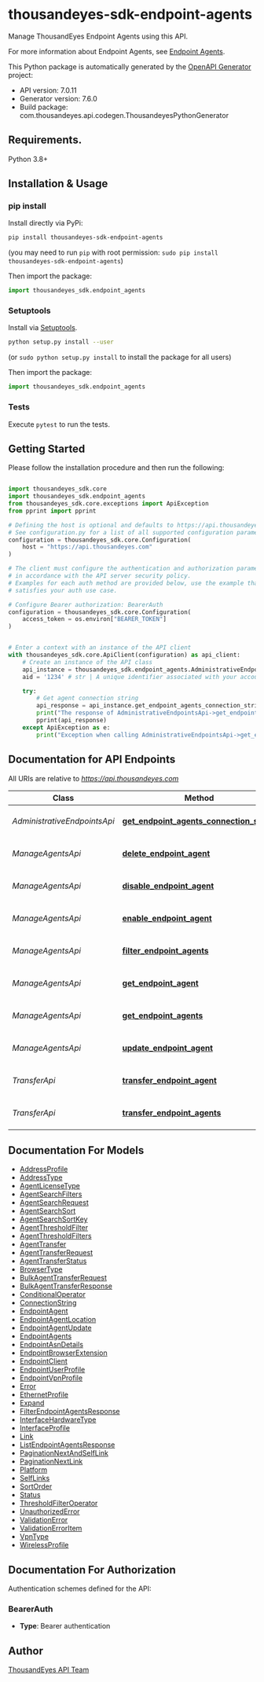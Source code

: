 # thousandeyes-sdk-endpoint-agents
Manage ThousandEyes Endpoint Agents using this API. 

For more information about Endpoint Agents, see [Endpoint Agents](https://docs.thousandeyes.com/product-documentation/global-vantage-points/endpoint-agents).

This Python package is automatically generated by the [OpenAPI Generator](https://openapi-generator.tech) project:

- API version: 7.0.11
- Generator version: 7.6.0
- Build package: com.thousandeyes.api.codegen.ThousandeyesPythonGenerator

## Requirements.

Python 3.8+

## Installation & Usage
### pip install

Install directly via PyPi:

```sh
pip install thousandeyes-sdk-endpoint-agents
```
(you may need to run `pip` with root permission: `sudo pip install thousandeyes-sdk-endpoint-agents`)

Then import the package:
```python
import thousandeyes_sdk.endpoint_agents
```

### Setuptools

Install via [Setuptools](http://pypi.python.org/pypi/setuptools).

```sh
python setup.py install --user
```
(or `sudo python setup.py install` to install the package for all users)

Then import the package:
```python
import thousandeyes_sdk.endpoint_agents
```

### Tests

Execute `pytest` to run the tests.

## Getting Started

Please follow the installation procedure and then run the following:

```python

import thousandeyes_sdk.core
import thousandeyes_sdk.endpoint_agents
from thousandeyes_sdk.core.exceptions import ApiException
from pprint import pprint

# Defining the host is optional and defaults to https://api.thousandeyes.com
# See configuration.py for a list of all supported configuration parameters.
configuration = thousandeyes_sdk.core.Configuration(
    host = "https://api.thousandeyes.com"
)

# The client must configure the authentication and authorization parameters
# in accordance with the API server security policy.
# Examples for each auth method are provided below, use the example that
# satisfies your auth use case.

# Configure Bearer authorization: BearerAuth
configuration = thousandeyes_sdk.core.Configuration(
    access_token = os.environ["BEARER_TOKEN"]
)


# Enter a context with an instance of the API client
with thousandeyes_sdk.core.ApiClient(configuration) as api_client:
    # Create an instance of the API class
    api_instance = thousandeyes_sdk.endpoint_agents.AdministrativeEndpointsApi(api_client)
    aid = '1234' # str | A unique identifier associated with your account group. You can retrieve your `AccountGroupId` from the `/account-groups` endpoint. Note that you must be assigned to the target account group. Specifying this parameter without being assigned to the target account group will result in an error response. (optional)

    try:
        # Get agent connection string
        api_response = api_instance.get_endpoint_agents_connection_string(aid=aid)
        print("The response of AdministrativeEndpointsApi->get_endpoint_agents_connection_string:\n")
        pprint(api_response)
    except ApiException as e:
        print("Exception when calling AdministrativeEndpointsApi->get_endpoint_agents_connection_string: %s\n" % e)

```

## Documentation for API Endpoints

All URIs are relative to *https://api.thousandeyes.com*

Class | Method | HTTP request | Description
------------ | ------------- | ------------- | -------------
*AdministrativeEndpointsApi* | [**get_endpoint_agents_connection_string**](https://github.com/thousandeyes/thousandeyes-sdk-python//tree/main/thousandeyes-sdk-endpoint-agents/docs/AdministrativeEndpointsApi.md#get_endpoint_agents_connection_string) | **GET** /v7/endpoint/agents/connection-string | Get agent connection string
*ManageAgentsApi* | [**delete_endpoint_agent**](https://github.com/thousandeyes/thousandeyes-sdk-python//tree/main/thousandeyes-sdk-endpoint-agents/docs/ManageAgentsApi.md#delete_endpoint_agent) | **DELETE** /v7/endpoint/agents/{agentId} | Delete endpoint agent
*ManageAgentsApi* | [**disable_endpoint_agent**](https://github.com/thousandeyes/thousandeyes-sdk-python//tree/main/thousandeyes-sdk-endpoint-agents/docs/ManageAgentsApi.md#disable_endpoint_agent) | **POST** /v7/endpoint/agents/{agentId}/disable | Disable endpoint agent
*ManageAgentsApi* | [**enable_endpoint_agent**](https://github.com/thousandeyes/thousandeyes-sdk-python//tree/main/thousandeyes-sdk-endpoint-agents/docs/ManageAgentsApi.md#enable_endpoint_agent) | **POST** /v7/endpoint/agents/{agentId}/enable | Enable endpoint agent
*ManageAgentsApi* | [**filter_endpoint_agents**](https://github.com/thousandeyes/thousandeyes-sdk-python//tree/main/thousandeyes-sdk-endpoint-agents/docs/ManageAgentsApi.md#filter_endpoint_agents) | **POST** /v7/endpoint/agents/filter | Filter endpoint agents
*ManageAgentsApi* | [**get_endpoint_agent**](https://github.com/thousandeyes/thousandeyes-sdk-python//tree/main/thousandeyes-sdk-endpoint-agents/docs/ManageAgentsApi.md#get_endpoint_agent) | **GET** /v7/endpoint/agents/{agentId} | Retrieve endpoint agent
*ManageAgentsApi* | [**get_endpoint_agents**](https://github.com/thousandeyes/thousandeyes-sdk-python//tree/main/thousandeyes-sdk-endpoint-agents/docs/ManageAgentsApi.md#get_endpoint_agents) | **GET** /v7/endpoint/agents | List endpoint agents
*ManageAgentsApi* | [**update_endpoint_agent**](https://github.com/thousandeyes/thousandeyes-sdk-python//tree/main/thousandeyes-sdk-endpoint-agents/docs/ManageAgentsApi.md#update_endpoint_agent) | **PATCH** /v7/endpoint/agents/{agentId} | Update endpoint agent
*TransferApi* | [**transfer_endpoint_agent**](https://github.com/thousandeyes/thousandeyes-sdk-python//tree/main/thousandeyes-sdk-endpoint-agents/docs/TransferApi.md#transfer_endpoint_agent) | **POST** /v7/endpoint/agents/{agentId}/transfer | Transfer endpoint agent
*TransferApi* | [**transfer_endpoint_agents**](https://github.com/thousandeyes/thousandeyes-sdk-python//tree/main/thousandeyes-sdk-endpoint-agents/docs/TransferApi.md#transfer_endpoint_agents) | **POST** /v7/endpoint/agents/transfer/bulk | Bulk transfer agents


## Documentation For Models

 - [AddressProfile](https://github.com/thousandeyes/thousandeyes-sdk-python//tree/main/thousandeyes-sdk-endpoint-agents/docs/AddressProfile.md)
 - [AddressType](https://github.com/thousandeyes/thousandeyes-sdk-python//tree/main/thousandeyes-sdk-endpoint-agents/docs/AddressType.md)
 - [AgentLicenseType](https://github.com/thousandeyes/thousandeyes-sdk-python//tree/main/thousandeyes-sdk-endpoint-agents/docs/AgentLicenseType.md)
 - [AgentSearchFilters](https://github.com/thousandeyes/thousandeyes-sdk-python//tree/main/thousandeyes-sdk-endpoint-agents/docs/AgentSearchFilters.md)
 - [AgentSearchRequest](https://github.com/thousandeyes/thousandeyes-sdk-python//tree/main/thousandeyes-sdk-endpoint-agents/docs/AgentSearchRequest.md)
 - [AgentSearchSort](https://github.com/thousandeyes/thousandeyes-sdk-python//tree/main/thousandeyes-sdk-endpoint-agents/docs/AgentSearchSort.md)
 - [AgentSearchSortKey](https://github.com/thousandeyes/thousandeyes-sdk-python//tree/main/thousandeyes-sdk-endpoint-agents/docs/AgentSearchSortKey.md)
 - [AgentThresholdFilter](https://github.com/thousandeyes/thousandeyes-sdk-python//tree/main/thousandeyes-sdk-endpoint-agents/docs/AgentThresholdFilter.md)
 - [AgentThresholdFilters](https://github.com/thousandeyes/thousandeyes-sdk-python//tree/main/thousandeyes-sdk-endpoint-agents/docs/AgentThresholdFilters.md)
 - [AgentTransfer](https://github.com/thousandeyes/thousandeyes-sdk-python//tree/main/thousandeyes-sdk-endpoint-agents/docs/AgentTransfer.md)
 - [AgentTransferRequest](https://github.com/thousandeyes/thousandeyes-sdk-python//tree/main/thousandeyes-sdk-endpoint-agents/docs/AgentTransferRequest.md)
 - [AgentTransferStatus](https://github.com/thousandeyes/thousandeyes-sdk-python//tree/main/thousandeyes-sdk-endpoint-agents/docs/AgentTransferStatus.md)
 - [BrowserType](https://github.com/thousandeyes/thousandeyes-sdk-python//tree/main/thousandeyes-sdk-endpoint-agents/docs/BrowserType.md)
 - [BulkAgentTransferRequest](https://github.com/thousandeyes/thousandeyes-sdk-python//tree/main/thousandeyes-sdk-endpoint-agents/docs/BulkAgentTransferRequest.md)
 - [BulkAgentTransferResponse](https://github.com/thousandeyes/thousandeyes-sdk-python//tree/main/thousandeyes-sdk-endpoint-agents/docs/BulkAgentTransferResponse.md)
 - [ConditionalOperator](https://github.com/thousandeyes/thousandeyes-sdk-python//tree/main/thousandeyes-sdk-endpoint-agents/docs/ConditionalOperator.md)
 - [ConnectionString](https://github.com/thousandeyes/thousandeyes-sdk-python//tree/main/thousandeyes-sdk-endpoint-agents/docs/ConnectionString.md)
 - [EndpointAgent](https://github.com/thousandeyes/thousandeyes-sdk-python//tree/main/thousandeyes-sdk-endpoint-agents/docs/EndpointAgent.md)
 - [EndpointAgentLocation](https://github.com/thousandeyes/thousandeyes-sdk-python//tree/main/thousandeyes-sdk-endpoint-agents/docs/EndpointAgentLocation.md)
 - [EndpointAgentUpdate](https://github.com/thousandeyes/thousandeyes-sdk-python//tree/main/thousandeyes-sdk-endpoint-agents/docs/EndpointAgentUpdate.md)
 - [EndpointAgents](https://github.com/thousandeyes/thousandeyes-sdk-python//tree/main/thousandeyes-sdk-endpoint-agents/docs/EndpointAgents.md)
 - [EndpointAsnDetails](https://github.com/thousandeyes/thousandeyes-sdk-python//tree/main/thousandeyes-sdk-endpoint-agents/docs/EndpointAsnDetails.md)
 - [EndpointBrowserExtension](https://github.com/thousandeyes/thousandeyes-sdk-python//tree/main/thousandeyes-sdk-endpoint-agents/docs/EndpointBrowserExtension.md)
 - [EndpointClient](https://github.com/thousandeyes/thousandeyes-sdk-python//tree/main/thousandeyes-sdk-endpoint-agents/docs/EndpointClient.md)
 - [EndpointUserProfile](https://github.com/thousandeyes/thousandeyes-sdk-python//tree/main/thousandeyes-sdk-endpoint-agents/docs/EndpointUserProfile.md)
 - [EndpointVpnProfile](https://github.com/thousandeyes/thousandeyes-sdk-python//tree/main/thousandeyes-sdk-endpoint-agents/docs/EndpointVpnProfile.md)
 - [Error](https://github.com/thousandeyes/thousandeyes-sdk-python//tree/main/thousandeyes-sdk-endpoint-agents/docs/Error.md)
 - [EthernetProfile](https://github.com/thousandeyes/thousandeyes-sdk-python//tree/main/thousandeyes-sdk-endpoint-agents/docs/EthernetProfile.md)
 - [Expand](https://github.com/thousandeyes/thousandeyes-sdk-python//tree/main/thousandeyes-sdk-endpoint-agents/docs/Expand.md)
 - [FilterEndpointAgentsResponse](https://github.com/thousandeyes/thousandeyes-sdk-python//tree/main/thousandeyes-sdk-endpoint-agents/docs/FilterEndpointAgentsResponse.md)
 - [InterfaceHardwareType](https://github.com/thousandeyes/thousandeyes-sdk-python//tree/main/thousandeyes-sdk-endpoint-agents/docs/InterfaceHardwareType.md)
 - [InterfaceProfile](https://github.com/thousandeyes/thousandeyes-sdk-python//tree/main/thousandeyes-sdk-endpoint-agents/docs/InterfaceProfile.md)
 - [Link](https://github.com/thousandeyes/thousandeyes-sdk-python//tree/main/thousandeyes-sdk-endpoint-agents/docs/Link.md)
 - [ListEndpointAgentsResponse](https://github.com/thousandeyes/thousandeyes-sdk-python//tree/main/thousandeyes-sdk-endpoint-agents/docs/ListEndpointAgentsResponse.md)
 - [PaginationNextAndSelfLink](https://github.com/thousandeyes/thousandeyes-sdk-python//tree/main/thousandeyes-sdk-endpoint-agents/docs/PaginationNextAndSelfLink.md)
 - [PaginationNextLink](https://github.com/thousandeyes/thousandeyes-sdk-python//tree/main/thousandeyes-sdk-endpoint-agents/docs/PaginationNextLink.md)
 - [Platform](https://github.com/thousandeyes/thousandeyes-sdk-python//tree/main/thousandeyes-sdk-endpoint-agents/docs/Platform.md)
 - [SelfLinks](https://github.com/thousandeyes/thousandeyes-sdk-python//tree/main/thousandeyes-sdk-endpoint-agents/docs/SelfLinks.md)
 - [SortOrder](https://github.com/thousandeyes/thousandeyes-sdk-python//tree/main/thousandeyes-sdk-endpoint-agents/docs/SortOrder.md)
 - [Status](https://github.com/thousandeyes/thousandeyes-sdk-python//tree/main/thousandeyes-sdk-endpoint-agents/docs/Status.md)
 - [ThresholdFilterOperator](https://github.com/thousandeyes/thousandeyes-sdk-python//tree/main/thousandeyes-sdk-endpoint-agents/docs/ThresholdFilterOperator.md)
 - [UnauthorizedError](https://github.com/thousandeyes/thousandeyes-sdk-python//tree/main/thousandeyes-sdk-endpoint-agents/docs/UnauthorizedError.md)
 - [ValidationError](https://github.com/thousandeyes/thousandeyes-sdk-python//tree/main/thousandeyes-sdk-endpoint-agents/docs/ValidationError.md)
 - [ValidationErrorItem](https://github.com/thousandeyes/thousandeyes-sdk-python//tree/main/thousandeyes-sdk-endpoint-agents/docs/ValidationErrorItem.md)
 - [VpnType](https://github.com/thousandeyes/thousandeyes-sdk-python//tree/main/thousandeyes-sdk-endpoint-agents/docs/VpnType.md)
 - [WirelessProfile](https://github.com/thousandeyes/thousandeyes-sdk-python//tree/main/thousandeyes-sdk-endpoint-agents/docs/WirelessProfile.md)


<a id="documentation-for-authorization"></a>
## Documentation For Authorization


Authentication schemes defined for the API:
<a id="BearerAuth"></a>
### BearerAuth

- **Type**: Bearer authentication


## Author

<a href="mailto:api-team@thousandeyes.com">ThousandEyes API Team </a>


